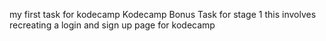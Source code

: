 my first task for kodecamp
Kodecamp Bonus Task for stage 1
this involves recreating a login and sign up page for kodecamp
